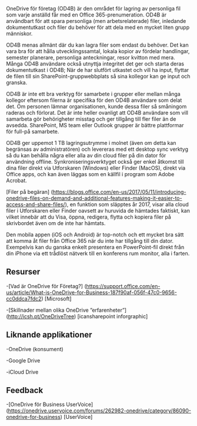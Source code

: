 

OneDrive för företag (OD4B) är den området för lagring av personliga fil som varje anställd får med en Office 365-prenumeration. OD4B är användbart för att spara personliga (men arbetsrelaterade) filer, inledande dokumentutkast och filer du behöver för att dela med en mycket liten grupp människor.

OD4B menas allmänt där du kan lagra filer som endast du behöver. Det kan vara bra för att hålla utvecklingssamtal, lokala kopior av fördelar handlingar, semester planerare, personliga anteckningar, resor kvitton med mera. Många OD4B användare också utnyttja integritet det ger och starta deras dokumentutkast i OD4B; När de har slutfört utkastet och vill ha input, flyttar de filen till sin SharePoint-gruppwebbplats så sina kollegor kan ge input och granska.

OD4B är inte ett bra verktyg för samarbete i grupper eller mellan många kollegor eftersom filerna är specifika för den OD4B användare som delat det. Om personen lämnar organisationen, kunde dessa filer så småningom raderas och förlorat. Det är inte heller ovanligt att OD4B användare som vill samarbeta gör behörigheter misstag och ger tillgång till fler filer än de avsedda. SharePoint, MS team eller Outlook grupper är bättre plattformar för full-på samarbete.

OD4B ger uppemot 1 TB lagringsutrymme i molnet (även om detta kan begränsas av administratören) och levereras med ett desktop sync verktyg så du kan behålla några eller alla av din cloud filer på din dator för användning offline. Synkroniseringsverktyget också ger enkel åtkomst till dina filer direkt via Utforskaren (Windows) eller Finder (MacOS), direkt via Office apps, och kan även läggas som en källfil i program som Adobe Acrobat. 

[Filer på begäran] (https://blogs.office.com/en-us/2017/05/11/introducing-onedrive-files-on-demand-and-additional-features-making-it-easier-to-access-and-share-files/), en funktion som släpptes år 2017, visar alla cloud filer i Utforskaren eller Finder oavsett av huruvida de hämtades faktiskt, kan vilket innebär att du Visa, öppna, redigera, flytta och kopiera filer på skrivbordet även om de inte har hämtats.

Den mobila appen (iOS och Android) är top-notch och ett mycket bra sätt att komma åt filer från Office 365 när du inte har tillgång till din dator. Exempelvis kan du ganska enkelt presentera en PowerPoint-fil direkt från din iPhone via ett trådlöst nätverk till en konferens rum monitor, alla i farten.

Resurser
---------

-[Vad är OneDrive för
    Företag?] (https://support.office.com/en-us/article/What-is-OneDrive-for-Business-187f90af-056f-47c0-9656-cc0ddca7fdc2)
    \[Microsoft\]

-[Skillnader mellan olika OneDrive
    ”erfarenheter”] (http://icsh.pt/OneDriveTree) \[icansharepoint
    inforgraphic\]

Liknande applikationer
--------------------

-OneDrive (konsument)

-Google Drive

-iCloud Drive

Feedback
---------

-[OneDrive för Business UserVoice] (https://onedrive.uservoice.com/forums/262982-onedrive/category/86090-onedrive-for-business)
    \[UserVoice\]


